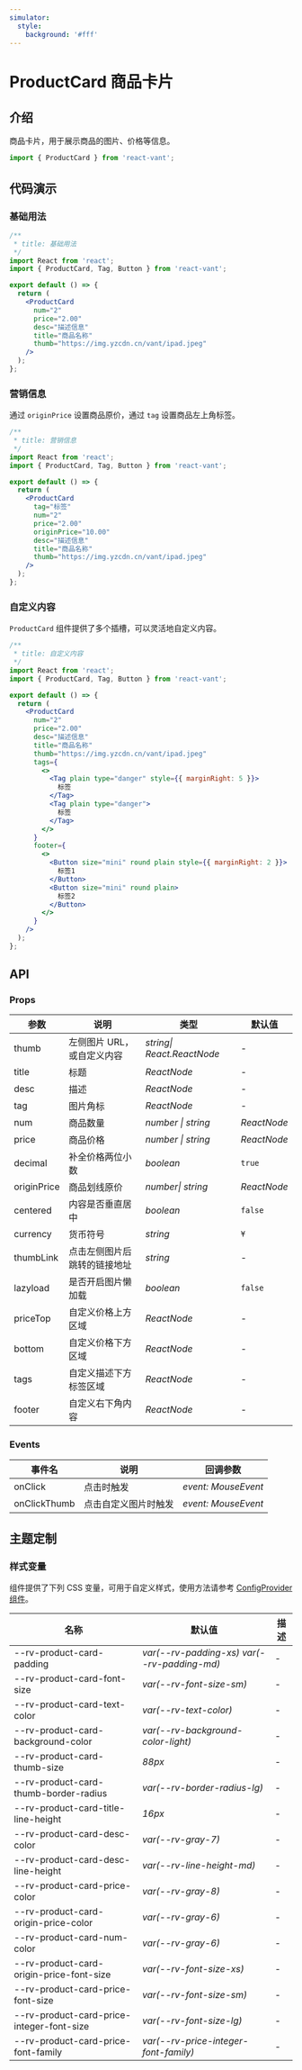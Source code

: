 ```yaml
---
simulator:
  style: 
    background: '#fff'
---
```


# ProductCard 商品卡片

## 介绍

商品卡片，用于展示商品的图片、价格等信息。

```js
import { ProductCard } from 'react-vant';
```

## 代码演示

### 基础用法

```jsx
/**
 * title: 基础用法
 */
import React from 'react';
import { ProductCard, Tag, Button } from 'react-vant';

export default () => {
  return (
    <ProductCard
      num="2"
      price="2.00"
      desc="描述信息"
      title="商品名称"
      thumb="https://img.yzcdn.cn/vant/ipad.jpeg"
    />
  );
};
```

### 营销信息

通过 `originPrice` 设置商品原价，通过 `tag` 设置商品左上角标签。

```jsx
/**
 * title: 营销信息
 */
import React from 'react';
import { ProductCard, Tag, Button } from 'react-vant';

export default () => {
  return (
    <ProductCard
      tag="标签"
      num="2"
      price="2.00"
      originPrice="10.00"
      desc="描述信息"
      title="商品名称"
      thumb="https://img.yzcdn.cn/vant/ipad.jpeg"
    />
  );
};
```

### 自定义内容

`ProductCard` 组件提供了多个插槽，可以灵活地自定义内容。

```jsx
/**
 * title: 自定义内容
 */
import React from 'react';
import { ProductCard, Tag, Button } from 'react-vant';

export default () => {
  return (
    <ProductCard
      num="2"
      price="2.00"
      desc="描述信息"
      title="商品名称"
      thumb="https://img.yzcdn.cn/vant/ipad.jpeg"
      tags={
        <>
          <Tag plain type="danger" style={{ marginRight: 5 }}>
            标签
          </Tag>
          <Tag plain type="danger">
            标签
          </Tag>
        </>
      }
      footer={
        <>
          <Button size="mini" round plain style={{ marginRight: 2 }}>
            标签1
          </Button>
          <Button size="mini" round plain>
            标签2
          </Button>
        </>
      }
    />
  );
};
```

## API

### Props

| 参数 | 说明 | 类型 | 默认值 |
| --- | --- | --- | --- |
| thumb | 左侧图片 URL，或自定义内容 | _string\| React.ReactNode_ | - |
| title | 标题 | _ReactNode_ | - |
| desc | 描述 | _ReactNode_ | - |
| tag | 图片角标 | _ReactNode_ | - |
| num | 商品数量 | _number \| string_ | _ReactNode_ |
| price | 商品价格 | _number \| string_ | _ReactNode_ |
| decimal | 补全价格两位小数 | _boolean_ | `true` |
| originPrice | 商品划线原价 | _number\| string_ | _ReactNode_ |
| centered | 内容是否垂直居中 | _boolean_ | `false` |
| currency | 货币符号 | _string_ | `¥` |
| thumbLink | 点击左侧图片后跳转的链接地址 | _string_ | - |
| lazyload | 是否开启图片懒加载 | _boolean_ | `false` |
| priceTop | 自定义价格上方区域 | _ReactNode_ | - |
| bottom | 自定义价格下方区域 | _ReactNode_ | - |
| tags | 自定义描述下方标签区域 | _ReactNode_ | - |
| footer | 自定义右下角内容 | _ReactNode_ | - |

### Events

| 事件名       | 说明                 | 回调参数            |
| ------------ | -------------------- | ------------------- |
| onClick      | 点击时触发           | _event: MouseEvent_ |
| onClickThumb | 点击自定义图片时触发 | _event: MouseEvent_ |

## 主题定制

### 样式变量

组件提供了下列 CSS 变量，可用于自定义样式，使用方法请参考 [ConfigProvider 组件](/components/config-provider)。

| 名称 | 默认值 | 描述 |
| --- | --- | --- |
| --rv-product-card-padding | _var(--rv-padding-xs) var(--rv-padding-md)_ | - |
| --rv-product-card-font-size | _var(--rv-font-size-sm)_ | - |
| --rv-product-card-text-color | _var(--rv-text-color)_ | - |
| --rv-product-card-background-color | _var(--rv-background-color-light)_ | - |
| --rv-product-card-thumb-size | _88px_ | - |
| --rv-product-card-thumb-border-radius | _var(--rv-border-radius-lg)_ | - |
| --rv-product-card-title-line-height | _16px_ | - |
| --rv-product-card-desc-color | _var(--rv-gray-7)_ | - |
| --rv-product-card-desc-line-height | _var(--rv-line-height-md)_ | - |
| --rv-product-card-price-color | _var(--rv-gray-8)_ | - |
| --rv-product-card-origin-price-color | _var(--rv-gray-6)_ | - |
| --rv-product-card-num-color | _var(--rv-gray-6)_ | - |
| --rv-product-card-origin-price-font-size | _var(--rv-font-size-xs)_ | - |
| --rv-product-card-price-font-size | _var(--rv-font-size-sm)_ | - |
| --rv-product-card-price-integer-font-size | _var(--rv-font-size-lg)_ | - |
| --rv-product-card-price-font-family | _var(--rv-price-integer-font-family)_ | - |
